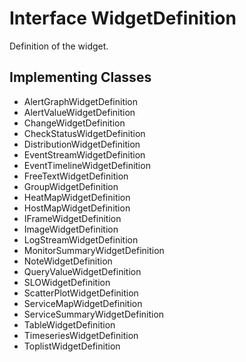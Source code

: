 

# Interface WidgetDefinition

Definition of the widget.
## Implementing Classes

* AlertGraphWidgetDefinition
* AlertValueWidgetDefinition
* ChangeWidgetDefinition
* CheckStatusWidgetDefinition
* DistributionWidgetDefinition
* EventStreamWidgetDefinition
* EventTimelineWidgetDefinition
* FreeTextWidgetDefinition
* GroupWidgetDefinition
* HeatMapWidgetDefinition
* HostMapWidgetDefinition
* IFrameWidgetDefinition
* ImageWidgetDefinition
* LogStreamWidgetDefinition
* MonitorSummaryWidgetDefinition
* NoteWidgetDefinition
* QueryValueWidgetDefinition
* SLOWidgetDefinition
* ScatterPlotWidgetDefinition
* ServiceMapWidgetDefinition
* ServiceSummaryWidgetDefinition
* TableWidgetDefinition
* TimeseriesWidgetDefinition
* ToplistWidgetDefinition



